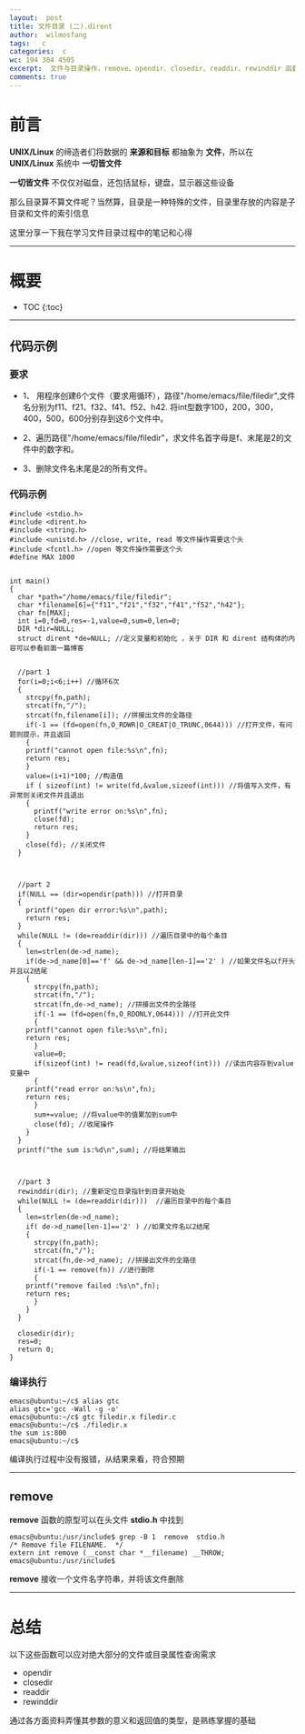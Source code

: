 ```yaml
---
layout:  post
title: 文件目录 (二).dirent
author:  wilmosfang
tags:   c 
categories:  c
wc: 194 304 4505
excerpt:  文件与目录操作，remove、opendir、closedir、readdir、rewinddir 函数的使用
comments: true
---
```



# 前言


**UNIX/Linux** 的缔造者们将数据的 **来源和目标** 都抽象为 **文件**，所以在 **UNIX/Linux** 系统中 **一切皆文件**

**一切皆文件** 不仅仅对磁盘，还包括鼠标，键盘，显示器这些设备

那么目录算不算文件呢？当然算，目录是一种特殊的文件，目录里存放的内容是子目录和文件的索引信息

这里分享一下我在学习文件目录过程中的笔记和心得


---

# 概要

* TOC
{:toc}


---

## 代码示例

### 要求

* 1、 用程序创建6个文件（要求用循环），路径"/home/emacs/file/filedir",文件名分别为f11、f21、f32、f41、f52、h42.  将int型数字100，200，300，400，500，600分别存到这6个文件中。

* 2、遍历路径"/home/emacs/file/filedir"，求文件名首字母是f、末尾是2的文件中的数字和。

* 3、删除文件名末尾是2的所有文件。



### 代码示例

~~~
#include <stdio.h>
#include <dirent.h>
#include <string.h>
#include <unistd.h> //close, write, read 等文件操作需要这个头
#include <fcntl.h> //open 等文件操作需要这个头
#define MAX 1000


int main()
{
  char *path="/home/emacs/file/filedir";
  char *filename[6]={"f11","f21","f32","f41","f52","h42"};
  char fn[MAX];
  int i=0,fd=0,res=-1,value=0,sum=0,len=0;
  DIR *dir=NULL;
  struct dirent *de=NULL; //定义变量和初始化 ，关于 DIR 和 dirent 结构体的内容可以参看前面一篇博客


  //part 1
  for(i=0;i<6;i++) //循环6次
  {
    strcpy(fn,path);
    strcat(fn,"/");
    strcat(fn,filename[i]); //拼接出文件的全路径
    if(-1 == (fd=open(fn,O_RDWR|O_CREAT|O_TRUNC,0644))) //打开文件，有问题则提示，并且返回
    {
    printf("cannot open file:%s\n",fn);
    return res;
    }
    value=(i+1)*100; //构造值
    if ( sizeof(int) != write(fd,&value,sizeof(int))) //将值写入文件，有异常则关闭文件并且退出
    {
      printf("write error on:%s\n",fn);
      close(fd);
      return res;
    }
    close(fd); //关闭文件
  }



  //part 2
  if(NULL == (dir=opendir(path))) //打开目录
  {
    printf("open dir error:%s\n",path);
    return res;
  }
  while(NULL != (de=readdir(dir))) //遍历目录中的每个条目
  {
    len=strlen(de->d_name); 
    if(de->d_name[0]=='f' && de->d_name[len-1]=='2' ) //如果文件名以f开头并且以2结尾
    {
      strcpy(fn,path);
      strcat(fn,"/");
      strcat(fn,de->d_name); //拼接出文件的全路径
      if(-1 == (fd=open(fn,O_RDONLY,0644))) //打开此文件
      {
	printf("cannot open file:%s\n",fn);
	return res;
      }
      value=0;
      if(sizeof(int) != read(fd,&value,sizeof(int))) //读出内容存到value变量中
      {
	printf("read error on:%s\n",fn);
	return res;
      }
      sum+=value; //将value中的值累加到sum中
      close(fd); //收尾操作
    }
  }
  printf("the sum is:%d\n",sum); //将结果输出

  

  //part 3
  rewinddir(dir); //重新定位目录指针到目录开始处
  while(NULL != (de=readdir(dir)))  //遍历目录中的每个条目
  {
    len=strlen(de->d_name);
    if( de->d_name[len-1]=='2' ) //如果文件名以2结尾
    {
      strcpy(fn,path);
      strcat(fn,"/");
      strcat(fn,de->d_name); //拼接出文件的全路径
      if(-1 == remove(fn)) //进行删除
      {
	printf("remove failed :%s\n",fn);
	return res;
      }
    }
  }

  closedir(dir);
  res=0;
  return 0;
}
~~~



### 编译执行


~~~
emacs@ubuntu:~/c$ alias gtc
alias gtc='gcc -Wall -g -o'
emacs@ubuntu:~/c$ gtc filedir.x filedir.c
emacs@ubuntu:~/c$ ./filedir.x 
the sum is:800
emacs@ubuntu:~/c$
~~~

编译执行过程中没有报错，从结果来看，符合预期


---

## remove

**remove** 函数的原型可以在头文件 **stdio.h** 中找到

~~~
emacs@ubuntu:/usr/include$ grep -B 1  remove  stdio.h  
/* Remove file FILENAME.  */
extern int remove (__const char *__filename) __THROW;
emacs@ubuntu:/usr/include$ 
~~~


**remove** 接收一个文件名字符串，并将该文件删除


---

# 总结

以下这些函数可以应对绝大部分的文件或目录属性查询需求

* opendir 
* closedir 
* readdir 
* rewinddir 


通过各方面资料弄懂其参数的意义和返回值的类型，是熟练掌握的基础
